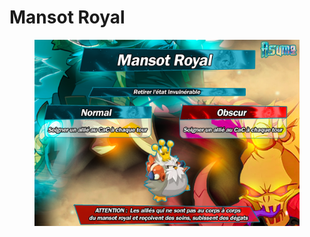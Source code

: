 # Mansot Royal

<figure><img src="../../../.gitbook/assets/image (3) (1) (1).png" alt=""><figcaption></figcaption></figure>
